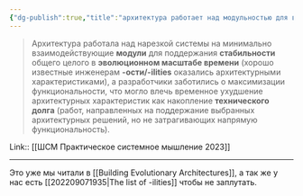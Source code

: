 ```yaml
---
{"dg-publish":true,"title":"архитектура работает над модульностью для выживания во времени","tags":["quotes"],"date":"2023-04-27T09:50:38+04:00","modified_at":"2023-05-02T09:38:15+04:00","alias":"архитектура работает над модульностью для выживания во времени","permalink":"/quotes/202304270950/","dgPassFrontmatter":true}
---
```



> Архитектура работала над нарезкой системы на минимально взаимодействующие **модули** для поддержания **стабильности** общего целого в **эволюционном масштабе времени** (хорошо известные инженерам **-ости/-ilities** оказались архитектурными характеристиками), а разработчики заботились о максимизации функциональности, что могло влечь временное ухудшение архитектурных характеристик как накопление **технического долга** (работ, направленных на поддержание выбранных архитектурных решений, но не затрагивающих напрямую функциональность).

Link:: [[ШСМ Практическое системное мышление 2023]]

---

Это уже мы читали в [[Building Evolutionary Architectures]], а так же у нас есть [[202209071935|The list of -ilities]] чтобы не заплутать.
